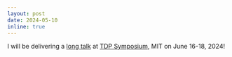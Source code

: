 ```yaml
---
layout: post
date: 2024-05-10
inline: true
---
```


I will be delivering a <a href="../assets/pdf/TDP_2024.pdf">long talk</a> at <a href="https://sites.mit.edu/tdpconsortium/">TDP Symposium</a>, MIT on June 16-18, 2024!
